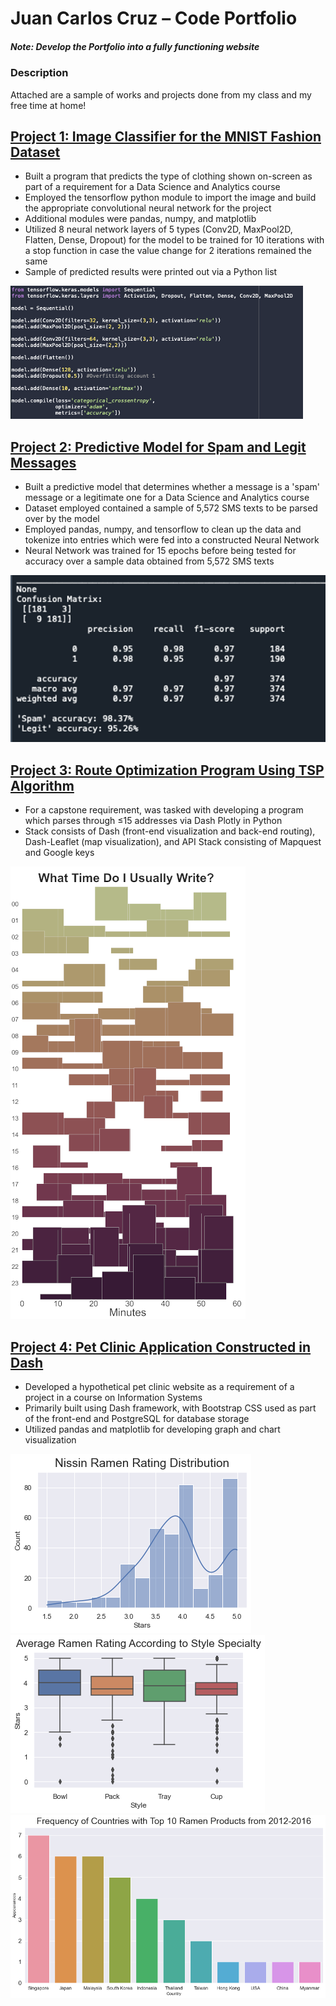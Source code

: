 # Juan Carlos Cruz – Code Portfolio
##### Note: Develop the Portfolio into a fully functioning website

### Description
Attached are a sample of works and projects done from my class and my free time at home!

## [Project 1: Image Classifier for the MNIST Fashion Dataset](https://github.com/jmcruz14/jay-cruz-code-folio-2022/tree/main/image_classifier_project)
* Built a program that predicts the type of clothing shown on-screen as part of a requirement for a Data Science and Analytics course
* Employed the tensorflow python module to import the image and build the appropriate convolutional neural network for the project
* Additional modules were pandas, numpy, and matplotlib
* Utilized 8 neural network layers of 5 types (Conv2D, MaxPool2D, Flatten, Dense, Dropout) for the model to be trained for 10 iterations with a stop function in case the value change for 2 iterations remained the same
* Sample of predicted results were printed out via a Python list

![](/image_classifier_project/image-classifier-code-snippet.png)

## [Project 2: Predictive Model for Spam and Legit Messages](https://github.com/jmcruz14/jay-cruz-code-folio-2022/tree/main/predictive_text_modelling)
* Built a predictive model that determines whether a message is a 'spam' message or a legitimate one for a Data Science and Analytics course
* Dataset employed contained a sample of 5,572 SMS texts to be parsed over by the model
* Employed pandas, numpy, and tensorflow to clean up the data and tokenize into entries which were fed into a constructed Neural Network
* Neural Network was trained for 15 epochs before being tested for accuracy over a sample data obtained from 5,572 SMS texts

![](/predictive_text_modelling/spam-legit-confusionmatrix.png)

## [Project 3: Route Optimization Program Using TSP Algorithm](https://github.com/jmcruz14/jay-cruz-code-folio-2022/tree/main/route_optimizer_capstone)
* For a capstone requirement, was tasked with developing a program which parses through ≤15 addresses via Dash Plotly in Python
* Stack consists of Dash (front-end visualization and back-end routing), Dash-Leaflet (map visualization), and API Stack consisting of Mapquest and Google keys

![](/PROJECT-3/journalfreq_graph-smaller.png)

## [Project 4: Pet Clinic Application Constructed in Dash](https://github.com/jmcruz14/jay-cruz-code-folio-2022/tree/main/PROJECT-4)
* Developed a hypothetical pet clinic website as a requirement of a project in a course on Information Systems
* Primarily built using Dash framework, with Bootstrap CSS used as part of the front-end and PostgreSQL for database storage
* Utilized pandas and matplotlib for developing graph and chart visualization

![](/PROJECT-4/ramen_rating_nissin-dist.png)
![](/PROJECT-4/ramen_rating_style.png)
![](/PROJECT-4/ramen_rating_top-10.png)
